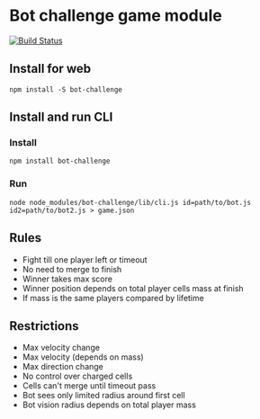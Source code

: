 # Bot challenge game module
[![Build Status](https://travis-ci.org/Galiaf47/bot-challenge.svg?branch=master)](https://travis-ci.org/Galiaf47/bot-challenge)

## Install for web
```
npm install -S bot-challenge
```

## Install and run CLI
### Install
```
npm install bot-challenge
```
### Run
```
node node_modules/bot-challenge/lib/cli.js id=path/to/bot.js id2=path/to/bot2.js > game.json
```

## Rules
* Fight till one player left or timeout
* No need to merge to finish
* Winner takes max score
* Winner position depends on total player cells mass at finish
* If mass is the same players compared by lifetime

## Restrictions
* Max velocity change
* Max velocity (depends on mass)
* Max direction change
* No control over charged cells
* Cells can't merge until timeout pass
* Bot sees only limited radius around first cell
* Bot vision radius depends on total player mass
